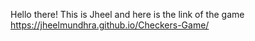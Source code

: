 Hello there! 
This is Jheel and here is the link of the game 
https://jheelmundhra.github.io/Checkers-Game/
